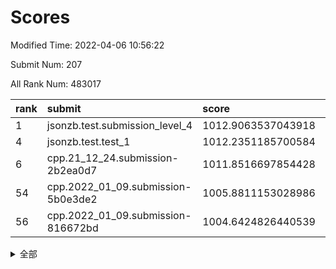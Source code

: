 # Scores

Modified Time: 2022-04-06 10:56:22

Submit Num: 207

All Rank Num: 483017

| rank |               submit               |       score        |       sigma        | pk_num |
| :--- | :--------------------------------- | :----------------- | :----------------- | :----- |
| 1    | jsonzb.test.submission_level_4     | 1012.9063537043918 | 0.7932377453132227 | 9332   |
| 4    | jsonzb.test.test_1                 | 1012.2351185700584 | 0.7833262989235771 | 9330   |
| 6    | cpp.21_12_24.submission-2b2ea0d7   | 1011.8516697854428 | 0.7832366497910332 | 9333   |
| 54   | cpp.2022_01_09.submission-5b0e3de2 | 1005.8811153028986 | 0.7138272809483837 | 9330   |
| 56   | cpp.2022_01_09.submission-816672bd | 1004.6424826440539 | 0.7153778958766163 | 9334   |


<details>
<summary>全部</summary>

| rank |                 submit                 |       score        |       sigma        | pk_num |
| :--- | :------------------------------------- | :----------------- | :----------------- | :----- |
| 1    | jsonzb.test.submission_level_4         | 1012.9063537043918 | 0.7932377453132227 | 9332   |
| 2    | gobigger.level_3.submission_level_3_22 | 1012.4383899581235 | 0.799854398661261  | 9334   |
| 3    | gobigger.level_3.submission_level_3_41 | 1012.3855106474373 | 0.8119484990950718 | 9334   |
| 4    | jsonzb.test.test_1                     | 1012.2351185700584 | 0.7833262989235771 | 9330   |
| 5    | gobigger.level_3.submission_level_3_17 | 1011.9217108161847 | 0.782876699298924  | 9332   |
| 6    | cpp.21_12_24.submission-2b2ea0d7       | 1011.8516697854428 | 0.7832366497910332 | 9333   |
| 7    | gobigger.level_3.submission_level_3_24 | 1011.483069392938  | 0.7737670389772809 | 9332   |
| 8    | gobigger.level_3.submission_level_3_35 | 1011.4457771865464 | 0.7754497365727017 | 9333   |
| 9    | gobigger.level_3.submission_level_3_43 | 1011.441042670752  | 0.7804052197440434 | 9334   |
| 10   | gobigger.level_3.submission_level_3_39 | 1011.1941447337013 | 0.7606794153623443 | 9339   |
| 11   | gobigger.level_3.submission_level_3_21 | 1011.0098594361875 | 0.7909204378559128 | 9335   |
| 12   | gobigger.level_3.submission_level_3_42 | 1010.9867473789911 | 0.7786539634841246 | 9337   |
| 13   | gobigger.level_3.submission_level_3_14 | 1010.9305944031423 | 0.784018068686087  | 9330   |
| 14   | gobigger.level_3.submission_level_3_45 | 1010.8657744660569 | 0.7614924935887422 | 9333   |
| 15   | gobigger.level_3.submission_level_3_4  | 1010.855309885164  | 0.76791944243739   | 9329   |
| 16   | gobigger.level_3.submission_level_3_36 | 1010.8380420622128 | 0.7865095771793025 | 9336   |
| 17   | gobigger.level_3.submission_level_3_31 | 1010.8184743685898 | 0.7747436891435914 | 9334   |
| 18   | gobigger.level_3.submission_level_3_5  | 1010.6609868527988 | 0.7582724609701531 | 9341   |
| 19   | gobigger.level_3.submission_level_3_38 | 1010.6558541882326 | 0.7667739251102671 | 9335   |
| 20   | gobigger.level_3.submission_level_3_18 | 1010.6230008457902 | 0.7743998712689774 | 9335   |
| 21   | gobigger.level_3.submission_level_3_47 | 1010.5678706089539 | 0.7615669337727488 | 9329   |
| 22   | gobigger.level_3.submission_level_3_48 | 1010.5491633252454 | 0.7521383514907766 | 9338   |
| 23   | gobigger.level_3.submission_level_3_49 | 1010.4773533318331 | 0.7722627164722455 | 9333   |
| 24   | gobigger.level_3.submission_level_3_29 | 1010.4326161726933 | 0.7626576439361431 | 9332   |
| 25   | gobigger.level_3.submission_level_3_16 | 1010.4259639287021 | 0.7742316129335859 | 9336   |
| 26   | gobigger.level_3.submission_level_3_0  | 1010.3878930930608 | 0.7466939856323583 | 9331   |
| 27   | gobigger.level_3.submission_level_3_2  | 1010.3406985127434 | 0.7728897812544478 | 9331   |
| 28   | gobigger.level_3.submission_level_3_1  | 1010.339651870662  | 0.7542278622583177 | 9330   |
| 29   | gobigger.level_3.submission_level_3_7  | 1010.3333197809287 | 0.7588105993816125 | 9338   |
| 30   | gobigger.level_3.submission_level_3_44 | 1010.2130754975409 | 0.772062084265625  | 9338   |
| 31   | gobigger.level_3.submission_level_3_20 | 1010.1926773790668 | 0.7756583458254217 | 9336   |
| 32   | gobigger.level_3.submission_level_3_37 | 1010.0697349643332 | 0.7683402720362369 | 9335   |
| 33   | gobigger.level_3.submission_level_3_11 | 1010.0412897157906 | 0.7543428483750555 | 9333   |
| 34   | gobigger.level_3.submission_level_3_27 | 1010.0204017236512 | 0.7518702963902637 | 9335   |
| 35   | gobigger.level_3.submission_level_3_28 | 1009.9020251329484 | 0.7592658047444087 | 9333   |
| 36   | gobigger.level_3.submission_level_3_34 | 1009.8889345711522 | 0.7776352561467157 | 9334   |
| 37   | gobigger.level_3.submission_level_3_3  | 1009.8751890508838 | 0.7444328074609737 | 9336   |
| 38   | gobigger.level_3.submission_level_3_12 | 1009.7902002485946 | 0.7562586358465349 | 9330   |
| 39   | gobigger.level_3.submission_level_3_19 | 1009.729528783916  | 0.7477306527735568 | 9334   |
| 40   | gobigger.level_3.submission_level_3_26 | 1009.6946928639837 | 0.7459611543211114 | 9336   |
| 41   | gobigger.level_3.submission_level_3_46 | 1009.5317261869226 | 0.7524347945740808 | 9333   |
| 42   | gobigger.level_3.submission_level_3_13 | 1009.48619798664   | 0.7434241098843988 | 9333   |
| 43   | gobigger.level_3.submission_level_3_8  | 1009.4742367122037 | 0.753688964436285  | 9332   |
| 44   | gobigger.level_3.submission_level_3_10 | 1009.4482661803677 | 0.7583443872701554 | 9334   |
| 45   | gobigger.level_3.submission_level_3_33 | 1009.3879477082216 | 0.7471019847785045 | 9332   |
| 46   | gobigger.level_3.submission_level_3_25 | 1009.3564419129494 | 0.7408252116554019 | 9335   |
| 47   | gobigger.level_3.submission_level_3_23 | 1009.1822652357926 | 0.7315920266113562 | 9335   |
| 48   | gobigger.level_3.submission_level_3_40 | 1008.6842116391488 | 0.7466751484019536 | 9334   |
| 49   | gobigger.level_3.submission_level_3_9  | 1008.4342132439001 | 0.7457698282633174 | 9336   |
| 50   | gobigger.level_3.submission_level_3_15 | 1008.3867713367861 | 0.7236089439684267 | 9332   |
| 51   | gobigger.level_3.submission_level_3_32 | 1008.3615583500317 | 0.7455232691961482 | 9339   |
| 52   | gobigger.level_3.submission_level_3_30 | 1008.1117379682106 | 0.7702348876585637 | 9334   |
| 53   | gobigger.level_3.submission_level_3_6  | 1007.8274940835219 | 0.7514116214936517 | 9338   |
| 54   | cpp.2022_01_09.submission-5b0e3de2     | 1005.8811153028986 | 0.7138272809483837 | 9330   |
| 55   | gobigger.level_1.submission_level_1_35 | 1004.9502043115505 | 0.7330424319967281 | 9330   |
| 56   | cpp.2022_01_09.submission-816672bd     | 1004.6424826440539 | 0.7153778958766163 | 9334   |
| 57   | gobigger.level_1.submission_level_1_26 | 1004.4330792550912 | 0.7157663827139276 | 9335   |
| 58   | gobigger.level_1.submission_level_1_13 | 1004.2898505470324 | 0.7194506191973256 | 9335   |
| 59   | gobigger.level_1.submission_level_1_9  | 1004.0467842496786 | 0.7159599889641424 | 9337   |
| 60   | gobigger.level_1.submission_level_1_24 | 1003.8709014553432 | 0.7102734100403311 | 9331   |
| 61   | gobigger.level_1.submission_level_1_19 | 1003.8614965326049 | 0.7229448201211245 | 9332   |
| 62   | gobigger.level_1.submission_level_1_11 | 1003.7967040060313 | 0.7142453913028654 | 9331   |
| 63   | gobigger.level_1.submission_level_1_30 | 1003.7850164807792 | 0.7132494336276177 | 9331   |
| 64   | gobigger.level_1.submission_level_1_49 | 1003.7565493437656 | 0.722997162322354  | 9335   |
| 65   | gobigger.level_1.submission_level_1_0  | 1003.7504143129458 | 0.7104423469136757 | 9332   |
| 66   | gobigger.level_1.submission_level_1_46 | 1003.7261780282995 | 0.7243762866731063 | 9339   |
| 67   | gobigger.level_1.submission_level_1_34 | 1003.7061152573663 | 0.7191965207213455 | 9333   |
| 68   | gobigger.level_1.submission_level_1_37 | 1003.6974503327237 | 0.7164017999958406 | 9338   |
| 69   | gobigger.level_1.submission_level_1_40 | 1003.6561268281005 | 0.7093514839332744 | 9336   |
| 70   | gobigger.level_1.submission_level_1_36 | 1003.4242734832527 | 0.7164362468676952 | 9334   |
| 71   | gobigger.level_1.submission_level_1_43 | 1003.4094704342623 | 0.7180499871181059 | 9334   |
| 72   | gobigger.level_1.submission_level_1_27 | 1003.3803731332656 | 0.716498996192256  | 9328   |
| 73   | gobigger.level_1.submission_level_1_21 | 1003.3535693424766 | 0.7133411357521857 | 9336   |
| 74   | gobigger.level_1.submission_level_1_20 | 1003.2658660401745 | 0.7238013112811408 | 9333   |
| 75   | gobigger.level_1.submission_level_1_2  | 1003.2134525891997 | 0.709411612472764  | 9329   |
| 76   | gobigger.level_1.submission_level_1_39 | 1003.2042627481108 | 0.7242300216788119 | 9333   |
| 77   | gobigger.level_1.submission_level_1_12 | 1003.1300798840092 | 0.7101563298857405 | 9333   |
| 78   | gobigger.level_1.submission_level_1_10 | 1003.1162772993919 | 0.7075941313067114 | 9335   |
| 79   | gobigger.level_1.submission_level_1_29 | 1003.1034941745698 | 0.7170779868196906 | 9333   |
| 80   | gobigger.level_1.submission_level_1_47 | 1003.0474672695265 | 0.726885794184724  | 9335   |
| 81   | gobigger.level_1.submission_level_1_42 | 1003.0403296990355 | 0.7105403035189561 | 9334   |
| 82   | gobigger.level_1.submission_level_1_3  | 1002.9739643264902 | 0.7065636202064179 | 9340   |
| 83   | gobigger.level_1.submission_level_1_48 | 1002.9655617886722 | 0.723043958306722  | 9337   |
| 84   | gobigger.level_1.submission_level_1_4  | 1002.9224194486935 | 0.7076836195994441 | 9332   |
| 85   | gobigger.level_1.submission_level_1_28 | 1002.9201368946734 | 0.7193930858487512 | 9337   |
| 86   | gobigger.level_1.submission_level_1_5  | 1002.9158876685474 | 0.7118289646125887 | 9335   |
| 87   | gobigger.level_1.submission_level_1_1  | 1002.8867633175028 | 0.7196228661977626 | 9338   |
| 88   | gobigger.level_1.submission_level_1_14 | 1002.881071863591  | 0.7163703369544566 | 9334   |
| 89   | gobigger.level_1.submission_level_1_16 | 1002.8788352602428 | 0.7170992291379995 | 9333   |
| 90   | gobigger.level_1.submission_level_1_31 | 1002.8415236576311 | 0.711383820563646  | 9337   |
| 91   | gobigger.level_1.submission_level_1_45 | 1002.8201927737334 | 0.7079226571786061 | 9331   |
| 92   | gobigger.level_1.submission_level_1_15 | 1002.7891010736788 | 0.7137876772588739 | 9333   |
| 93   | gobigger.level_1.submission_level_1_44 | 1002.7586311715669 | 0.7090409467167703 | 9334   |
| 94   | gobigger.level_1.submission_level_1_38 | 1002.7440862289969 | 0.7257303096717361 | 9335   |
| 95   | gobigger.level_1.submission_level_1_7  | 1002.6950786656445 | 0.7188494290656983 | 9333   |
| 96   | gobigger.level_1.submission_level_1_17 | 1002.6746314998713 | 0.7124760062767641 | 9338   |
| 97   | gobigger.level_1.submission_level_1_25 | 1002.6528090519356 | 0.7307216429794517 | 9331   |
| 98   | gobigger.level_1.submission_level_1_32 | 1002.5141951883326 | 0.7108343378064614 | 9330   |
| 99   | gobigger.level_1.submission_level_1_22 | 1002.3827361779477 | 0.7132700450946748 | 9335   |
| 100  | gobigger.level_1.submission_level_1_18 | 1002.3786060155988 | 0.7157558436981553 | 9332   |
| 101  | gobigger.level_1.submission_level_1_41 | 1002.2941097161207 | 0.7085197733550113 | 9329   |
| 102  | gobigger.level_1.submission_level_1_8  | 1002.136387137734  | 0.717177903184506  | 9332   |
| 103  | gobigger.level_1.submission_level_1_33 | 1002.1055785898891 | 0.7073160385626062 | 9336   |
| 104  | gobigger.level_1.submission_level_1_23 | 1001.5417197544435 | 0.713958588305398  | 9333   |
| 105  | gobigger.level_1.submission_level_1_6  | 1000.6851523314037 | 0.7144720643918583 | 9334   |
| 106  | gobigger.random.submission_random_39   | 997.9601126564066  | 0.707449468877246  | 9336   |
| 107  | gobigger.random.submission_random_48   | 997.5024815819976  | 0.7055906992905773 | 9333   |
| 108  | gobigger.random.submission_random_34   | 997.247783946923   | 0.6962590467837974 | 9339   |
| 109  | gobigger.random.submission_random_11   | 997.1292490067286  | 0.7099667360508455 | 9334   |
| 110  | gobigger.random.submission_random_6    | 997.0772596818135  | 0.7137780729120837 | 9329   |
| 111  | gobigger.random.submission_random_13   | 996.9528275430292  | 0.7109487366073194 | 9336   |
| 112  | gobigger.random.submission_random_49   | 996.8315109683733  | 0.7033978468441483 | 9333   |
| 113  | gobigger.random.submission_random_10   | 996.7719052441345  | 0.7104558903494541 | 9338   |
| 114  | gobigger.random.submission_random_25   | 996.7173570726655  | 0.7032043696695852 | 9331   |
| 115  | gobigger.random.submission_random_20   | 996.6340359687922  | 0.7105195350458301 | 9338   |
| 116  | gobigger.random.submission_random_8    | 996.5318521164569  | 0.6989187856731278 | 9333   |
| 117  | gobigger.random.submission_random_7    | 996.4912528691946  | 0.7052389346577608 | 9335   |
| 118  | gobigger.random.submission_random_23   | 996.4823473914506  | 0.7010473613269378 | 9331   |
| 119  | gobigger.random.submission_random_16   | 996.4639677861022  | 0.7138290562219334 | 9333   |
| 120  | gobigger.random.submission_random_33   | 996.4517057016943  | 0.7153953706642554 | 9331   |
| 121  | gobigger.random.submission_random_41   | 996.4449628917433  | 0.7204828110020979 | 9337   |
| 122  | gobigger.random.submission_random_0    | 996.3974334578306  | 0.6980536357585094 | 9331   |
| 123  | gobigger.random.submission_random_18   | 996.3770380887119  | 0.6969438172746791 | 9337   |
| 124  | gobigger.random.submission_random_21   | 996.3452517270657  | 0.7047142092006321 | 9330   |
| 125  | gobigger.random.submission_random_14   | 996.3020411156276  | 0.7265780159739245 | 9331   |
| 126  | gobigger.random.submission_random_19   | 996.2125542459944  | 0.70848506080966   | 9335   |
| 127  | gobigger.random.submission_random_35   | 996.1196479639744  | 0.7130315804193227 | 9337   |
| 128  | gobigger.random.submission_random_1    | 996.1052815533327  | 0.7178631179804547 | 9332   |
| 129  | gobigger.random.submission_random_9    | 996.0696324341006  | 0.7198210932290546 | 9335   |
| 130  | gobigger.random.submission_random_24   | 995.9912875084808  | 0.7096467197171018 | 9335   |
| 131  | gobigger.random.submission_random_37   | 995.9812352523813  | 0.7003132791934767 | 9326   |
| 132  | gobigger.random.submission_random_36   | 995.915805600851   | 0.7330258147587735 | 9333   |
| 133  | gobigger.random.submission_random_46   | 995.913032138677   | 0.7119655428960822 | 9330   |
| 134  | gobigger.random.submission_random_26   | 995.8902054081707  | 0.7137578107231155 | 9325   |
| 135  | gobigger.random.submission_random_22   | 995.8733886067745  | 0.716572647576184  | 9335   |
| 136  | gobigger.random.submission_random_47   | 995.8584098239612  | 0.7084438299231092 | 9336   |
| 137  | gobigger.random.submission_random_43   | 995.8380848344708  | 0.7106794583051724 | 9334   |
| 138  | gobigger.random.submission_random_32   | 995.8136959328689  | 0.7051283484323517 | 9335   |
| 139  | gobigger.random.submission_random_3    | 995.7458702377347  | 0.7114185964405056 | 9332   |
| 140  | gobigger.random.submission_random_27   | 995.6945093794374  | 0.7177912066239086 | 9329   |
| 141  | gobigger.random.submission_random_38   | 995.6872661153478  | 0.714423738093246  | 9336   |
| 142  | gobigger.random.submission_random_5    | 995.6800570320125  | 0.7021593339069203 | 9335   |
| 143  | gobigger.random.submission_random_44   | 995.6732255002374  | 0.7164504932754965 | 9335   |
| 144  | gobigger.random.submission_random_42   | 995.664738853587   | 0.7090437726897609 | 9334   |
| 145  | gobigger.random.submission_random_31   | 995.4502609609225  | 0.7015617012221279 | 9328   |
| 146  | gobigger.random.submission_random_45   | 995.4480537772232  | 0.7246521482989265 | 9334   |
| 147  | gobigger.random.submission_random_17   | 995.325343670976   | 0.7105582713689526 | 9329   |
| 148  | gobigger.random.submission_random_12   | 995.312289401081   | 0.7106137262058406 | 9336   |
| 149  | gobigger.random.submission_random_29   | 995.2908626075283  | 0.7031282939562862 | 9334   |
| 150  | gobigger.random.submission_random_28   | 995.0740217933446  | 0.7284224399346398 | 9334   |
| 151  | gobigger.random.submission_random_30   | 995.0177998538678  | 0.7090289392430994 | 9334   |
| 152  | gobigger.random.submission_random_2    | 994.9489238338142  | 0.7084000925278271 | 9336   |
| 153  | gobigger.random.submission_random_40   | 994.9036172103978  | 0.7233333657511175 | 9335   |
| 154  | gobigger.random.submission_random_15   | 994.8628001740484  | 0.7156762890576462 | 9337   |
| 155  | gobigger.random.submission_random_4    | 994.3911748765488  | 0.7182957061160842 | 9335   |
| 156  | gobigger.level_2.submission_level_2_35 | 994.274930569642   | 0.7417129320361124 | 9336   |
| 157  | gobigger.level_2.submission_level_2_16 | 993.9439868399377  | 0.7390272620093472 | 9335   |
| 158  | gobigger.level_2.submission_level_2_47 | 993.686672339909   | 0.7405831174045613 | 9332   |
| 159  | gobigger.level_2.submission_level_2_3  | 993.6738975825108  | 0.728953361326144  | 9335   |
| 160  | gobigger.level_2.submission_level_2_31 | 993.4907005602507  | 0.7279554372995163 | 9334   |
| 161  | gobigger.level_2.submission_level_2_5  | 993.2539936982549  | 0.7557336347169357 | 9333   |
| 162  | gobigger.level_2.submission_level_2_6  | 993.2371637754837  | 0.7423913347941405 | 9334   |
| 163  | gobigger.level_2.submission_level_2_21 | 993.1254919260246  | 0.7290391673134171 | 9337   |
| 164  | gobigger.level_2.submission_level_2_32 | 993.0755335690391  | 0.7408330252829997 | 9338   |
| 165  | gobigger.level_2.submission_level_2_23 | 993.0463694344536  | 0.7343211240317573 | 9326   |
| 166  | gobigger.level_2.submission_level_2_44 | 992.8719079746253  | 0.7403166654598394 | 9334   |
| 167  | gobigger.level_2.submission_level_2_2  | 992.8155457551891  | 0.7443336636538841 | 9334   |
| 168  | gobigger.level_2.submission_level_2_48 | 992.7219210617877  | 0.727759093642741  | 9329   |
| 169  | gobigger.level_2.submission_level_2_22 | 992.7070006808235  | 0.7490065725593218 | 9336   |
| 170  | gobigger.level_2.submission_level_2_45 | 992.6692923488743  | 0.7565503988586835 | 9327   |
| 171  | gobigger.level_2.submission_level_2_18 | 992.6257849436946  | 0.7131594407794574 | 9333   |
| 172  | gobigger.level_2.submission_level_2_27 | 992.5868666414079  | 0.7491172677655337 | 9329   |
| 173  | gobigger.level_2.submission_level_2_37 | 992.5693448709081  | 0.7482548624607173 | 9338   |
| 174  | gobigger.level_2.submission_level_2_40 | 992.5310579765777  | 0.7390535570868217 | 9330   |
| 175  | gobigger.level_2.submission_level_2_10 | 992.5189543311998  | 0.7461134840159731 | 9330   |
| 176  | gobigger.level_2.submission_level_2_34 | 992.4744395397526  | 0.7415828247070105 | 9334   |
| 177  | gobigger.level_2.submission_level_2_19 | 992.1709647141533  | 0.7415831922735707 | 9330   |
| 178  | gobigger.level_2.submission_level_2_38 | 992.0832082958916  | 0.7429330160420737 | 9333   |
| 179  | gobigger.level_2.submission_level_2_43 | 992.0265160703319  | 0.7388298932393496 | 9328   |
| 180  | gobigger.level_2.submission_level_2_49 | 992.0140019794518  | 0.7225385700986734 | 9328   |
| 181  | gobigger.level_2.submission_level_2_15 | 992.0016913602982  | 0.7680931358254723 | 9334   |
| 182  | gobigger.level_2.submission_level_2_1  | 991.9717240809003  | 0.7613752140676783 | 9331   |
| 183  | gobigger.level_2.submission_level_2_26 | 991.9345448847007  | 0.7563278061680637 | 9339   |
| 184  | gobigger.level_2.submission_level_2_11 | 991.9240971172109  | 0.7400156282971936 | 9332   |
| 185  | gobigger.level_2.submission_level_2_29 | 991.7886941059769  | 0.759469135619981  | 9338   |
| 186  | gobigger.level_2.submission_level_2_46 | 991.7107149956756  | 0.7504296735687722 | 9333   |
| 187  | gobigger.level_2.submission_level_2_14 | 991.6708097275932  | 0.7551913098294432 | 9334   |
| 188  | gobigger.level_2.submission_level_2_36 | 991.6307473389554  | 0.7375534524319859 | 9330   |
| 189  | gobigger.level_2.submission_level_2_42 | 991.6188888180952  | 0.7545160832487908 | 9336   |
| 190  | gobigger.level_2.submission_level_2_9  | 991.6169105858961  | 0.7537833069773402 | 9337   |
| 191  | gobigger.level_2.submission_level_2_0  | 991.5592753442135  | 0.7492874879141423 | 9331   |
| 192  | gobigger.level_2.submission_level_2_39 | 991.536076660271   | 0.7487942329689411 | 9334   |
| 193  | gobigger.level_2.submission_level_2_7  | 991.4315179084848  | 0.769958549933932  | 9335   |
| 194  | gobigger.level_2.submission_level_2_33 | 991.4189960639808  | 0.7809022617286617 | 9335   |
| 195  | gobigger.level_2.submission_level_2_30 | 991.3117999291918  | 0.7536051217313765 | 9333   |
| 196  | gobigger.level_2.submission_level_2_41 | 991.2613889378836  | 0.7353437615985221 | 9331   |
| 197  | gobigger.level_2.submission_level_2_25 | 991.254779959762   | 0.7583439479207877 | 9336   |
| 198  | gobigger.level_2.submission_level_2_20 | 991.1218621549141  | 0.756234829013653  | 9339   |
| 199  | gobigger.level_2.submission_level_2_4  | 991.1045254225804  | 0.7518084071800326 | 9332   |
| 200  | gobigger.level_2.submission_level_2_12 | 991.0563422624149  | 0.7394061272688718 | 9333   |
| 201  | gobigger.level_2.submission_level_2_8  | 990.947597344215   | 0.7475820502421633 | 9332   |
| 202  | gobigger.level_2.submission_level_2_17 | 990.9474882596696  | 0.7603354944672277 | 9337   |
| 203  | gobigger.level_2.submission_level_2_13 | 990.8724106458722  | 0.7617438731486431 | 9332   |
| 204  | gobigger.level_2.submission_level_2_28 | 990.7351468933045  | 0.7535504272899136 | 9332   |
| 205  | gobigger.level_2.submission_level_2_24 | 990.6330550467916  | 0.7423083671064447 | 9339   |
| 206  | gobigger.none.submission_none_0        | 978.2184516887681  | 1.2905461326245966 | 9335   |
| 207  | gobigger.none.submission_none_1        | 975.0193915106936  | 1.51118221426305   | 9333   |

</details>